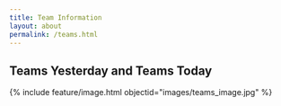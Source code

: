 ```yaml
---
title: Team Information
layout: about
permalink: /teams.html
---
```


Teams Yesterday and Teams Today
--
{% include feature/image.html objectid="images/teams_image.jpg" %}
